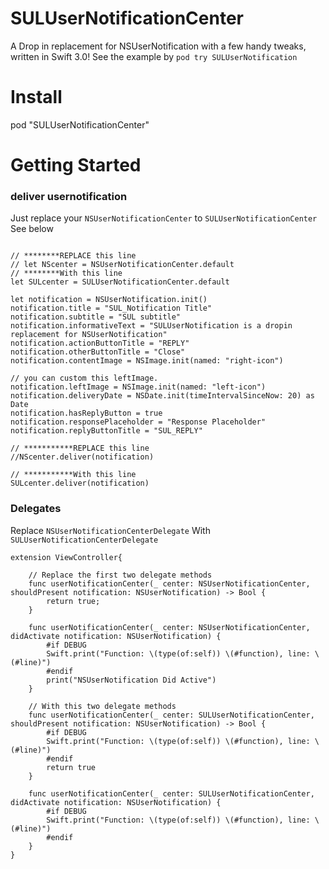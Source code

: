 # SULUserNotificationCenter
A Drop in replacement for NSUserNotification with a few handy tweaks, written in Swift 3.0!
See the example by ```pod try SULUserNotification```

# Install
pod "SULUserNotificationCenter"

# Getting Started

### deliver usernotification 

Just replace your ```NSUserNotificationCenter``` to ```SULUserNotificationCenter```
See below
```

// ********REPLACE this line
// let NScenter = NSUserNotificationCenter.default
// ********With this line
let SULcenter = SULUserNotificationCenter.default

let notification = NSUserNotification.init()
notification.title = "SUL_Notification Title"
notification.subtitle = "SUL subtitle"
notification.informativeText = "SULUserNotification is a dropin replacement for NSUserNotification"
notification.actionButtonTitle = "REPLY"
notification.otherButtonTitle = "Close"
notification.contentImage = NSImage.init(named: "right-icon")

// you can custom this leftImage.
notification.leftImage = NSImage.init(named: "left-icon")
notification.deliveryDate = NSDate.init(timeIntervalSinceNow: 20) as Date
notification.hasReplyButton = true
notification.responsePlaceholder = "Response Placeholder"
notification.replyButtonTitle = "SUL_REPLY"

// ***********REPLACE this line
//NScenter.deliver(notification)

// ***********With this line
SULcenter.deliver(notification)
```

### Delegates

Replace ```NSUserNotificationCenterDelegate``` With  ```SULUserNotificationCenterDelegate```


```
extension ViewController{

    // Replace the first two delegate methods
    func userNotificationCenter(_ center: NSUserNotificationCenter, shouldPresent notification: NSUserNotification) -> Bool {
        return true;
    }
    
    func userNotificationCenter(_ center: NSUserNotificationCenter, didActivate notification: NSUserNotification) {
        #if DEBUG
        Swift.print("Function: \(type(of:self)) \(#function), line: \(#line)")
        #endif
        print("NSUserNotification Did Active")
    }
    
    // With this two delegate methods
    func userNotificationCenter(_ center: SULUserNotificationCenter, shouldPresent notification: NSUserNotification) -> Bool {
        #if DEBUG
        Swift.print("Function: \(type(of:self)) \(#function), line: \(#line)")
        #endif
        return true
    }
    
    func userNotificationCenter(_ center: SULUserNotificationCenter, didActivate notification: NSUserNotification) {
        #if DEBUG
        Swift.print("Function: \(type(of:self)) \(#function), line: \(#line)")
        #endif
    }
}
```
